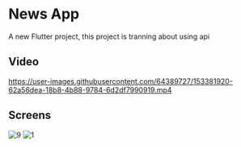 # News App 

A new Flutter project, this project is tranning about using api 

## Video 

https://user-images.githubusercontent.com/64389727/153381920-62a56dea-18b8-4b88-9784-6d2df7990919.mp4

## Screens 


![9](https://user-images.githubusercontent.com/64389727/141790430-40b1326b-f6fb-4c97-af01-d21268e9ec5c.png)
![1](https://user-images.githubusercontent.com/64389727/141790435-2416dae8-809b-41d7-8aea-3eedb5f368e1.png)
